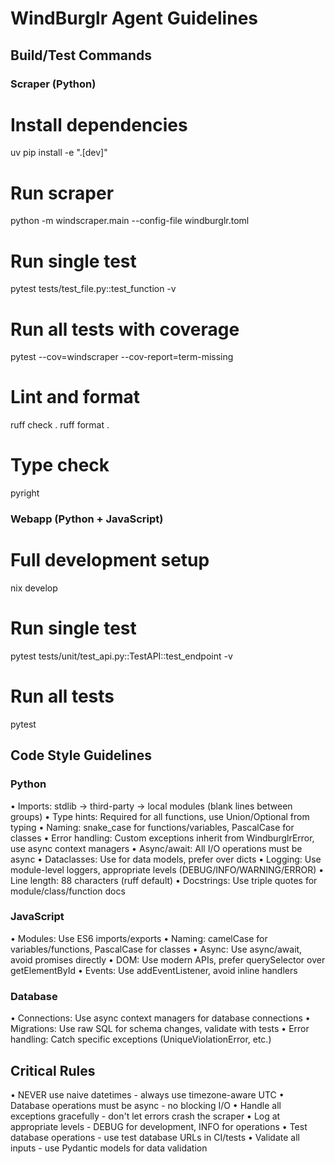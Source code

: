 # WindBurglr Agent Guidelines

## Build/Test Commands

### Scraper (Python)

# Install dependencies
uv pip install -e ".[dev]"

# Run scraper
python -m windscraper.main --config-file windburglr.toml

# Run single test
pytest tests/test_file.py::test_function -v

# Run all tests with coverage
pytest --cov=windscraper --cov-report=term-missing

# Lint and format
ruff check .
ruff format .

# Type check
pyright

### Webapp (Python + JavaScript)

# Full development setup
nix develop

# Run single test
pytest tests/unit/test_api.py::TestAPI::test_endpoint -v

# Run all tests
pytest

## Code Style Guidelines

### Python

• Imports: stdlib → third-party → local modules (blank lines between groups)
• Type hints: Required for all functions, use Union/Optional from typing
• Naming: snake_case for functions/variables, PascalCase for classes
• Error handling: Custom exceptions inherit from WindburglrError, use async context managers
• Async/await: All I/O operations must be async
• Dataclasses: Use for data models, prefer over dicts
• Logging: Use module-level loggers, appropriate levels (DEBUG/INFO/WARNING/ERROR)
• Line length: 88 characters (ruff default)
• Docstrings: Use triple quotes for module/class/function docs

### JavaScript

• Modules: Use ES6 imports/exports
• Naming: camelCase for variables/functions, PascalCase for classes
• Async: Use async/await, avoid promises directly
• DOM: Use modern APIs, prefer querySelector over getElementById
• Events: Use addEventListener, avoid inline handlers

### Database

• Connections: Use async context managers for database connections
• Migrations: Use raw SQL for schema changes, validate with tests
• Error handling: Catch specific exceptions (UniqueViolationError, etc.)

## Critical Rules

• NEVER use naive datetimes - always use timezone-aware UTC
• Database operations must be async - no blocking I/O
• Handle all exceptions gracefully - don't let errors crash the scraper
• Log at appropriate levels - DEBUG for development, INFO for operations
• Test database operations - use test database URLs in CI/tests
• Validate all inputs - use Pydantic models for data validation
